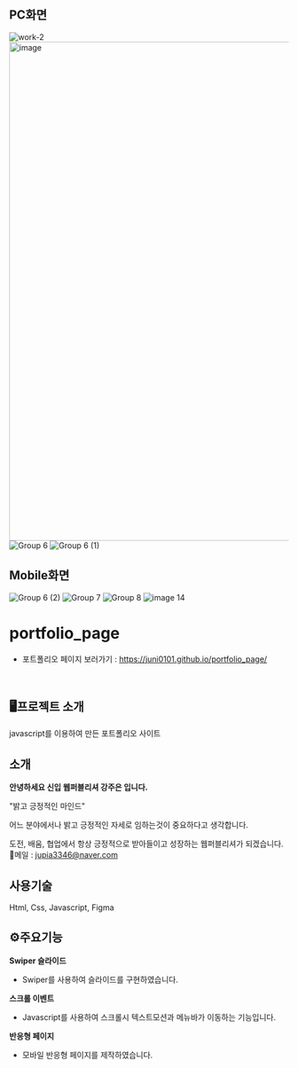 ## PC화면
![work-2](https://github.com/juni0101/portfolio_page/assets/122968167/c6e9f322-2ea3-4f04-a2b7-cc30398a6f9f) 
<img width="900" alt="image" src="https://github.com/juni0101/portfolio_page/assets/122968167/0958e5ec-60a8-4524-9b27-8d94e8bac445">
![Group 6](https://github.com/juni0101/portfolio_page/assets/122968167/9cd72193-a972-4c27-9ee2-6da53e6dfde4)
![Group 6 (1)](https://github.com/juni0101/portfolio_page/assets/122968167/eb390e28-55e2-4831-bf55-d2d1de2916e0)


## Mobile화면
![Group 6 (2)](https://github.com/juni0101/portfolio_page/assets/122968167/3e2730d7-0ea8-409b-8b4d-1c54ccba6de0)
![Group 7](https://github.com/juni0101/portfolio_page/assets/122968167/ff3e16e4-4207-4a4e-9bbc-651e46674b8f)
![Group 8](https://github.com/juni0101/portfolio_page/assets/122968167/52936565-c0ab-49a3-a234-54e895cd7a4d)
![image 14](https://github.com/juni0101/portfolio_page/assets/122968167/be0fe2d1-7656-44de-a2a6-a43d479f1020)


# portfolio_page
- 포트폴리오 페이지 보러가기 : https://juni0101.github.io/portfolio_page/
<br>

## 🖥프로젝트 소개
javascript를 이용하여 만든 포트폴리오 사이트
<br>

## 소개
**안녕하세요 신입 웹퍼블리셔 강주은 입니다.**

"밝고 긍정적인 마인드"

어느 분야에서나 밝고 긍정적인 자세로
임하는것이 중요하다고 생각합니다.

도전, 배움, 협업에서 항상 긍정적으로 받아들이고
성장하는 웹퍼블리셔가 되겠습니다.
💌메일 : jupia3346@naver.com 

## 사용기술 
Html, Css, Javascript, Figma

## ⚙주요기능
**Swiper 슬라이드** <br>
- Swiper를 사용하여 슬라이드를 구현하였습니다.
  

**스크롤 이벤트** <br>
- Javascript를 사용하여 스크롤시 텍스트모션과 메뉴바가 이동하는 기능입니다.
  

**반응형 페이지** <br>
- 모바일 반응형 페이지를 제작하였습니다. 
